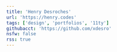 ```yaml
---
title: 'Henry Desroches'
url: 'https://henry.codes'
tags: ['design', 'portfolios', '11ty']
githubacct: 'https://github.com/xdesro'
nsfw: false
rss: true
---
```

